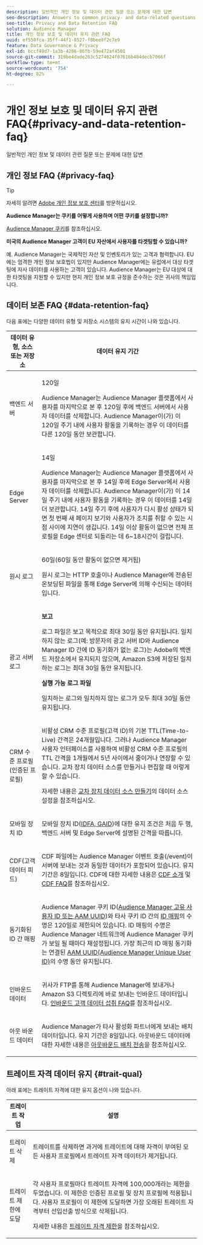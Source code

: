 ```yaml
---
description: 일반적인 개인 정보 및 데이터 관련 질문 또는 문제에 대한 답변
seo-description: Answers to common privacy- and data-related questions or issues.
seo-title: Privacy and Data Retention FAQ
solution: Audience Manager
title: 개인 정보 보호 및 데이터 유지 관련 FAQ
uuid: ef558fca-35ff-44f1-8527-f8bee9f2c7e9
feature: Data Governance & Privacy
exl-id: bccf49d7-1a3b-4286-86fb-59e472af4501
source-git-commit: 319be4dade263c5274624f07616b404decb7066f
workflow-type: tm+mt
source-wordcount: '754'
ht-degree: 82%

---
```


# 개인 정보 보호 및 데이터 유지 관련 FAQ{#privacy-and-data-retention-faq}

일반적인 개인 정보 및 데이터 관련 질문 또는 문제에 대한 답변

<!-- faq_privacy.xml -->

## 개인 정보 FAQ {#privacy-faq}

>[!TIP]
>
>자세히 알려면 [Adobe 개인 정보 보호 센터](https://www.adobe.com/kr/privacy.html)를 방문하십시오.

**Audience Manager는 쿠키를 어떻게 사용하며 어떤 쿠키를 설정합니까?**

[Audience Manager 쿠키](https://experienceleague.adobe.com/docs/core-services/interface/ec-cookies/cookies-am.html)를 참조하십시오.

**미국의 Audience Manager 고객이 EU 자산에서 사용자를 타겟팅할 수 있습니까?**

예. Audience Manager는 국제적인 자산 및 인벤토리가 있는 고객과 협력합니다. EU에는 엄격한 개인 정보 보호법이 있지만 Audience Manager에는 유럽에서 대상 타겟팅에 자사 데이터를 사용하는 고객이 있습니다. Audience Manager는 EU 대상에 대한 타겟팅을 지원할 수 있지만 현지 개인 정보 보호 규정을 준수하는 것은 귀사의 책임입니다.

<!-- 

<p> <b>Why does the IP address need to be removed from log files?</b> </p> 
<p>While still an open question in the US, regulators in Europe consider IP addresses as personally identifiable information (PII). As a result, companies that collect IP addresses in the EU are subject to strict data processing requirements. To support expansion into the EU, and help reduce compliance requirements for our customers, we remove IP addresses from log files. Also, this change addresses where we believe industry self-regulation and legally required regulations are moving within the United States. Removing IP addresses is a proactive change that will help Audience Manager (and our partners) comply with existing and future PII-related legislation. </p>

 -->

## 데이터 보존 FAQ {#data-retention-faq}

다음 표에는 다양한 데이터 유형 및 저장소 시스템의 유지 시간이 나와 있습니다.

<table id="table_21C0B13A57A44DE0999FB33F363C88F6"> 
 <thead> 
  <tr> 
   <th colname="col1" class="entry"> 데이터 유형, 소스 또는 저장소 </th> 
   <th colname="col2" class="entry"> 데이터 유지 기간 </th> 
  </tr> 
 </thead>
 <tbody> 
  <tr> 
   <td colname="col1"> <p>백엔드 서버 </p> </td> 
   <td colname="col2"> <p>120일 </p> <p> Audience Manager는 Audience Manager 플랫폼에서 사용자를 마지막으로 본 후 120일 후에 백엔드 서버에서 사용자 데이터를 삭제합니다. <span class="keyword"> Audience Manager</span>이(가) 이 120일 주기 내에 사용자 활동을 기록하는 경우 이 데이터를 다른 120일 동안 보관합니다. </p> </td> 
  </tr> 
  <tr> 
   <td colname="col1"> <p>Edge Server </p> </td> 
   <td colname="col2"> <p> 14일 </p> <p>Audience Manager는 Audience Manager 플랫폼에서 사용자를 마지막으로 본 후 14일 후에 Edge Server에서 사용자 데이터를 삭제합니다. <span class="keyword"> Audience Manager</span>이(가) 이 14일 주기 내에 사용자 활동을 기록하는 경우 이 데이터를 14일 더 보관합니다. 14일 주기 후에 사용자가 다시 활성 상태가 되면 첫 번째 새 페이지 보기와 사용자가 조치를 취할 수 있는 시점 사이에 지연이 생깁니다. 14일 이상 활동이 없으면 전체 프로필을 Edge 센터로 되돌리는 데 6~18시간이 걸립니다. </p> </td> 
  </tr> 
  <tr> 
   <td colname="col1"> <p>원시 로그 </p> </td> 
   <td colname="col2"> <p>60일(60일 동안 활동이 없으면 제거됨) </p> <p>원시 로그는 HTTP 호출이나 <span class="keyword">Audience Manager</span>에 전송된 온보딩된 파일을 통해 Edge Server에 의해 수신되는 데이터입니다. </p> </td> 
  </tr> 
  <tr> 
   <td colname="col1"> <p>광고 서버 로그 </p> </td> 
   <td colname="col2"> <p><b>보고</b> </p> <p>로그 파일은 보고 목적으로 최대 30일 동안 유지됩니다. 일치하지 않는 로그(예: 방문자의 광고 서버 ID와 <span class="keyword">Audience Manager</span> ID 간에 ID 동기화가 없는 로그)는 Adobe의 백엔드 저장소에서 유지되지 않으며, <span class="keyword">Amazon S3</span>에 저장된 일치하는 로그는 최대 30일 동안 유지됩니다. </p> <p><b>실행 가능 로그 파일</b> </p> <p>일치하는 로그와 일치하지 않는 로그가 모두 최대 30일 동안 유지됩니다. </p> </td> 
  </tr> 
  <tr> 
   <td colname="col1"> <p>CRM 수준 프로필(인증된 프로필) </p> </td> 
   <td colname="col2"> <p>비활성 CRM 수준 프로필(고객 ID)의 기본 TTL(Time-to-Live) 간격은 24개월입니다. 그러나 Audience Manager 사용자 인터페이스를 사용하여 비활성 CRM 수준 프로필의 TTL 간격을 1개월에서 5년 사이에서 줄이거나 연장할 수 있습니다. 교차 장치 데이터 소스를 만들거나 편집할 때 이렇게 할 수 있습니다.</p> <p>자세한 내용은 <a href="../features/profile-merge-rules/merge-rules-start.md#settings">교차 장치 데이터 소스 만들기</a>의 데이터 소스 설정을 참조하십시오.</p> </td> 
  </tr> 
  <tr> 
   <td colname="col1"> <p>모바일 장치 ID </p> </td> 
   <td colname="col2"> <p>모바일 장치 ID(<a href="../reference/ids-in-aam.md">IDFA, GAID</a>)에 대한 유지 조건은 처음 두 행, 백엔드 서버 및 Edge Server에 설명된 간격을 따릅니다. </p> </td> 
  </tr> 
  <tr> 
   <td colname="col1"> <p>CDF(고객 데이터 피드) </p> </td> 
   <td colname="col2"> <p>CDF 파일에는 <span class="keyword">Audience Manager</span> 이벤트 호출(/event)이 서버에 보내는 것과 동일한 데이터가 포함되어 있습니다. 유지 기간은 8일입니다. CDF에 대한 자세한 내용은 <a href="../features/cdf-files.md">CDF 소개</a> 및 <a href="../faq/faq-cdf.md">CDF FAQ</a>를 참조하십시오. </p> </td> 
  </tr> 
  <tr> 
   <td colname="col1"> <p>동기화된 ID 간 매핑 </p> </td> 
   <td colname="col2"> <p>Audience Manager 쿠키 ID(<a href="../reference/ids-in-aam.md">Audience Manager 고유 사용자 ID 또는 AAM UUID</a>)와 타사 쿠키 ID 간의 <a href="../features/administration/usage-limits.md#id-mapping-limits">ID 매핑</a>의 수명은 120일로 제한되어 있습니다. ID 매핑의 수명은 Audience Manager 네트워크에 Audience Manager 쿠키가 보일 될 때마다 재설정됩니다. 가장 최근의 ID 매핑 동기화는 연결된 <a href="../reference/ids-in-aam.md">AAM UUID(Audience Manager Unique User ID)</a>의 수명 동안 유지됩니다.</p></td> 
  </tr> 
  <tr> 
   <td colname="col1"> <p>인바운드 데이터 </p> </td> 
   <td colname="col2"> <p>귀사가 FTP를 통해 <span class="keyword">Audience Manager</span>에 보내거나 <span class="keyword">Amazon S3</span> 디렉토리에 바로 보내는 인바운드 데이터입니다. <a href="../faq/faq-inbound-data-ingestion.md">인바운드 고객 데이터 섭취 FAQ</a>를 참조하십시오. </p> </td> 
  </tr> 
  <tr> 
   <td colname="col1"> <p>아웃 바운드 데이터 </p> </td> 
   <td colname="col2"> <p><span class="keyword">Audience Manager</span>가 타사 활성화 파트너에게 보내는 배치 데이터입니다. 유지 기간은 8일입니다. 아웃바운드 데이터에 대한 자세한 내용은 <a href="../integration/receiving-audience-data/batch-outbound-transfers/outbound-file-name-contents.md">아웃바운드 배치 전송</a>을 참조하십시오. </p> </td> 
  </tr> 
 </tbody> 
</table>

## 트레이트 자격 데이터 유지 {#trait-qual}

아래 표에는 트레이트 자격에 대한 유지 옵션이 나와 있습니다.

<table id="table_7FB42BEF138540AAB6869995C1AB8D3F"> 
 <thead> 
  <tr> 
   <th colname="col1" class="entry"> 트레이트 작업 </th> 
   <th colname="col2" class="entry"> 설명 </th> 
  </tr>
 </thead>
 <tbody> 
  <tr> 
   <td colname="col1"> <p>트레이트 삭제 </p> </td> 
   <td colname="col2"> <p>트레이트를 삭제하면 과거에 트레이트에 대해 자격이 부여된 모든 사용자 프로필에서 트레이트 자격 데이터가 제거됩니다. </p> </td> 
  </tr> 
  <tr> 
   <td colname="col1"> <p>트레이트 제한에 도달 </p> </td> 
   <td colname="col2"> <p>각 사용자 프로필마다 트레이트 자격에 100,000개라는 제한을 두었습니다. 이 제한은 인증된 프로필 및 장치 프로필에 적용됩니다. 사용자 프로필이 이 제한에 도달하면 가장 오래된 트레이트 자격부터 선입선출 방식으로 삭제됩니다. </p> <p>자세한 내용은 <a href="../features/traits/trait-and-segment-qualification-reference.md#trait-qualification-limit">트레이트 자격 제한</a>을 참조하십시오. </p> </td> 
  </tr> 
 </tbody> 
</table>
